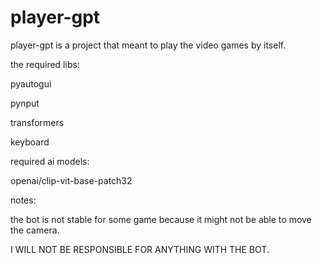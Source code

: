 # player-gpt
player-gpt is a project that meant to play the video games by itself.






the required libs:

  pyautogui
  
  pynput
  
  transformers
  
  keyboard





  
required ai models:

  openai/clip-vit-base-patch32





notes:

the bot is not stable for some game because it might not be able to move the camera.

I WILL NOT BE RESPONSIBLE FOR ANYTHING WITH THE BOT.
